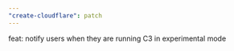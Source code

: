 ```yaml
---
"create-cloudflare": patch
---
```


feat: notify users when they are running C3 in experimental mode
